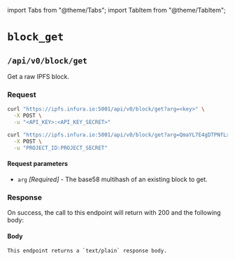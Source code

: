 import Tabs from "@theme/Tabs";
import TabItem from "@theme/TabItem";

# `block_get`

## `/api/v0/block/get`

Get a raw IPFS block.

### Request

<Tabs>
  <TabItem value="Syntax" label="Syntax" default>

```bash
curl "https://ipfs.infura.io:5001/api/v0/block/get?arg=<key>" \
  -X POST \
  -u "<API_KEY>:<API_KEY_SECRET>"
```

  </TabItem>
  <TabItem value="Example" label="Example" >

```bash
curl "https://ipfs.infura.io:5001/api/v0/block/get?arg=QmaYL7E4gDTPNfLxrCEEEcNJgcHBJ55NxxTnxpDKWqMtJ3" \
  -X POST \
  -u "PROJECT_ID:PROJECT_SECRET"
```

  </TabItem>
</Tabs>

#### Request parameters

- `arg` _\[Required]_ - The base58 multihash of an existing block to get.

### Response

On success, the call to this endpoint will return with 200 and the following body:

#### Body

```
This endpoint returns a `text/plain` response body.
```
